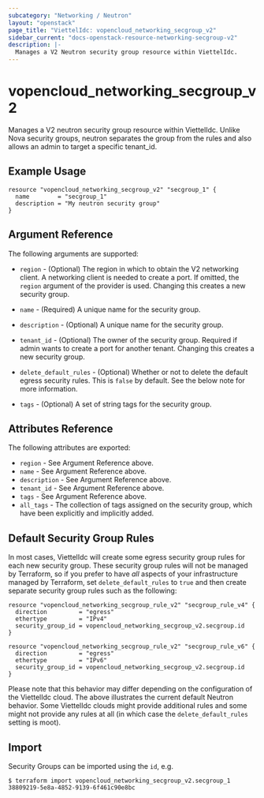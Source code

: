 ```yaml
---
subcategory: "Networking / Neutron"
layout: "openstack"
page_title: "ViettelIdc: vopencloud_networking_secgroup_v2"
sidebar_current: "docs-openstack-resource-networking-secgroup-v2"
description: |-
  Manages a V2 Neutron security group resource within ViettelIdc.
---
```


# vopencloud\_networking\_secgroup\_v2

Manages a V2 neutron security group resource within ViettelIdc.
Unlike Nova security groups, neutron separates the group from the rules
and also allows an admin to target a specific tenant_id.

## Example Usage

```hcl
resource "vopencloud_networking_secgroup_v2" "secgroup_1" {
  name        = "secgroup_1"
  description = "My neutron security group"
}
```

## Argument Reference

The following arguments are supported:

* `region` - (Optional) The region in which to obtain the V2 networking client.
    A networking client is needed to create a port. If omitted, the
    `region` argument of the provider is used. Changing this creates a new
    security group.

* `name` - (Required) A unique name for the security group.

* `description` - (Optional) A unique name for the security group.

* `tenant_id` - (Optional) The owner of the security group. Required if admin
    wants to create a port for another tenant. Changing this creates a new
    security group.

* `delete_default_rules` - (Optional) Whether or not to delete the default
    egress security rules. This is `false` by default. See the below note
    for more information.

* `tags` - (Optional) A set of string tags for the security group.

## Attributes Reference

The following attributes are exported:

* `region` - See Argument Reference above.
* `name` - See Argument Reference above.
* `description` - See Argument Reference above.
* `tenant_id` - See Argument Reference above.
* `tags` - See Argument Reference above.
* `all_tags` - The collection of tags assigned on the security group, which have
  been explicitly and implicitly added.

## Default Security Group Rules

In most cases, ViettelIdc will create some egress security group rules for each
new security group. These security group rules will not be managed by
Terraform, so if you prefer to have *all* aspects of your infrastructure
managed by Terraform, set `delete_default_rules` to `true` and then create
separate security group rules such as the following:

```hcl
resource "vopencloud_networking_secgroup_rule_v2" "secgroup_rule_v4" {
  direction         = "egress"
  ethertype         = "IPv4"
  security_group_id = vopencloud_networking_secgroup_v2.secgroup.id
}

resource "vopencloud_networking_secgroup_rule_v2" "secgroup_rule_v6" {
  direction         = "egress"
  ethertype         = "IPv6"
  security_group_id = vopencloud_networking_secgroup_v2.secgroup.id
}
```

Please note that this behavior may differ depending on the configuration of
the ViettelIdc cloud. The above illustrates the current default Neutron
behavior. Some ViettelIdc clouds might provide additional rules and some might
not provide any rules at all (in which case the `delete_default_rules` setting
is moot).

## Import

Security Groups can be imported using the `id`, e.g.

```
$ terraform import vopencloud_networking_secgroup_v2.secgroup_1 38809219-5e8a-4852-9139-6f461c90e8bc
```
